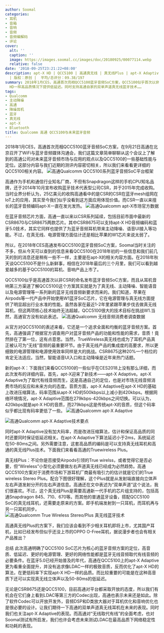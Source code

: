 ```yaml
---
author: Soomal
categories:
- 耳机
- 音箱
- 音响
- 音频
- 音频编解码
- 评论
cover:
  alt: ''
  caption: ''
  image: https://images.soomal.cc/images/doc/20180925/00077114.webp
  relative: false
date: '2018-09-25T23:21:22+08:00'
description: apt-X HD | QCC5100 | 高通真无线 | 真无线Plus | apt-X Adaptiv | 源自：www.soomal.com
  | 版权：原创 |  平均/总评分：09.38/197
summary: 2018年1月CES，高通首次亮相QCC5100蓝牙音频SoC方案，QCC5100似乎首次以非CSR命名，提供更高效率的apt-X Adaptive新的Codec，保证和apt-X
  HD一样高品质情况下提供低延迟。同时支持高通自家的双单声道真无线蓝牙技术……
tags:
- Qualcomm
- 主动降噪
- 高通
- 降噪耳机
- 蓝牙
- 真无线
- apt-X
- Bluetooth
title: Qualcomm 高通 QCC5100与未来蓝牙音频
---
```


2018年1月CES，高通首次亮相QCC5100蓝牙音频SoC方案，在9月21日高通在北京召开了WiFi与蓝牙音频媒体沟通会，我们这篇文章简单聊聊从这个会议上了解到的高通公司对未来蓝牙音频市场与应用的观点以及QCC5100的一些基础性能与定位。这部分内容与我们近期的测评内容密切相关，所以我们来看看更详细的QCC5100相关内容。
![高通Qualcomm QCC5100系列蓝牙音频SoC平台框架](https://images.soomal.cc/images/doc/20180925/00077112.webp)




高通作为手机和通信行业知名厂商，不但有Snapdragon这样的手机CPU知名品牌，还于2014年10月宣布收购蓝牙技术代表型公司CSR，并于2015年完成收购。当时业界分析认为，25亿美元的收购高通看中的是CSR的CSR在蓝牙mesh组网在IoT上的应用，其实至今我们似乎没看到这方面应用体现价值。而CSR一直以来擅长的蓝牙音频编码apt-X一直在发光发热。
![高通Qualcomm apt-X市场官方数据](https://images.soomal.cc/images/doc/20180925/00077109.webp)




在蓝牙音频芯片方面，高通一直以来以CSR系列延续，包括目前市面中最新的CSR8670与CSR8675两款芯片。其中CSR8675可以支持apt-X HD音频编码和蓝牙5.0技术，其实它同样也提供了为蓝牙音频耳机带来主动降噪、语音UI接入等功能。不过，在真无线、电源管理方面估计还是相比苹果的W1芯片来说太弱了。

所以，在2018年CES高通发布QCC5100蓝牙音频SoC方案，Soomal当时关注的不多，但从今天可以查到的信息来看QCC5100在2018年初的一些信息和我们前几天的到的消息还是稍有一些不一样，主要是在apt-X的相关内容方面。在2018年秋天谈QCC5100不是什么新鲜事，相信在2018年最后的三个月里，我们可以看到越爱越多的基于QCC5100的耳机、音响产品上市了。

QCC5100似乎是高通首次以非CSR的命名发布蓝牙音频SoC方案，而且从耳机音响第三方渠道了解QCC5100这个方案其实就是为了真无线、主动降噪、智能语音以及电源管理等一系列新的蓝牙无线音频新要求而来的。我们知道，苹果在Airpods等一代产品中开始使用W1蓝牙SoC芯片，它在电源管理与真无线方面提供了明显超出行业水准的性能。虽然各家在最近1-2年里紧跟苹果步伐去做真无线耳机，但这两项核心技术始终无法超越，QCC5100很大的技术目标在挑战W1.当然，高通官方没有如此表述。
![高通Qualcomm 无线音频消费者调查数据](https://images.soomal.cc/images/doc/20180925/00077111.webp)




从官方对QCC5100的表述来看，它还是一个追求全面和均衡的蓝牙音频方案。首先，高通强调了根据官方调查用户对蓝牙音频产品的功能和性能的需求，音质！竟然排在了第一位，这有点意思。当然，TrueWireless真无线也成为了耳机产品真正被认可为“无线”音频的最重要环节。由于真无线产品的集成度的高要求，所以更细致的电源管理和电源使用效率同样是大的挑战。CSR8675这种20%一个档位的肯定无法适应。当然，智能语音UI入口和主动降噪是近年来热门话题。

新的apt-X：下面我们来看QCC5100的一些似乎在CES2018上没有那么详细，而此次发布的详细内容。首先，apt-X迎来了新技术――apt-X Adaptive。apt-X Adaptive为了取代有线音频而生，这是高通自己的定位，也是对市场无线音频消费市场的反应和未来方向的态度。音质方面，apt-X Adaptive在apt-X HD的基础上改进压缩算法，码率范围从apt-X HD的500kbps以上减小到420kbps。根据网络环境情况，apt-X Adaptive范围在279kbps-420kbps之间切换。可以认为，420kbps就是apt-X HD的音质，而279kbps这是传统apt-X的音质，但这个码率似乎都比现有码率更低了一些。
![高通Qualcomm apt-X Adaptive](https://images.soomal.cc/images/doc/20180925/00077110.webp)




![高通Qualcomm apt-X Adaptive技术要点](https://images.soomal.cc/images/doc/20180925/00077108.webp)




同时apt-X Adaptive没有加大码率，而是改进压缩算法，估计和保证高品质的同时还要同时保证低延迟相关。在apt-X Adaptive下算法延迟小于2ms，系统延迟在50-80ms之间。另外需要注意，这套高品质的编码是可以支持真无线耳机和高通的真无线Plus技术。下面我们来看看高通的Truewireless Plus。

真无线Plus：不论你是否接受Airpods引领的True wirelss，或者觉得它是否必要，但“Wireless”小型化必须要做左右声道真无线已经成为必然趋势。高通QCC5100方案对于消费市场和下游耳机厂商最有吸引力的估计就是它们的True wireless Stereo Plus。配合下图很好理解，这个Plus就是从发射端直接向立体声左右声道发射分开的左右声道信息。高通还在文中表述为“双单声道”这个说法，我们很喜欢。不过，这个真无线Plus是需要高通新一代手机的芯片组支持的，包括高通Snapdragon 845、710、670等。而其他的普通蓝牙设备，搭配QCC5100 SoC的真无线耳机，还需要走原来的方案。即手机端发射到一只耳机，而耳机再与另一只耳机同步。
![高通Qualcomm True Wireless Stereo/Plus 真无线蓝牙技术](https://images.soomal.cc/images/doc/20180925/00077113.webp)




高通真无线Plus的方案下，我们应该会看到不少相关耳机即将上市，尤其国产耳机，比如已经发布但似乎还没上市的OPPO O-Free耳机，据说漫步者也会有相关产品推出？

总结
此次高通明确了QCC5100 SoC芯片为核心的蓝牙音频方案的定位，高音质、低延迟、更好的电源管理、更好的网络性能都是蓝牙无线音频取代有线音频的必要条件。在蓝牙5.0已经开始普及的年代，高通在QCC5100上的apt-X Adaptive更为看重全面提升，并没有追求像LDAC一样的极致音质，反而优化了apt-X HD的算法，在更低码率下实现apt-X HD一样的品质。而比较重要的可能是在这种高音质下还可以实现真无线立体声以及50-80ms的低延迟。

无论是CSR8675还是QCC5100，目前高通对平台都采取开放的态度，所以我们有机会在它们身上看到LDAC等第三方的Codec出现，高通也表示未来还是如此。除了软件Codec可以开放开发外，音频DSP和D类放大器对于耳机优化和音响优化也是很必要的设计。让我们期待一下高通的双单声道真无线耳机在未来的表现。同时我们也关注apt-X Adaptive的表现。而高通对“无线取代有线”的全面考虑，也对Soomal测试有所启发，我们也许会考虑未来测试LDAC在最高品质下网络稳定性和功耗的表现。
